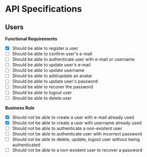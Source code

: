 # API Specifications

## Users

**Functional Requirements**

- [x] Should be able to register a user
- [ ] Should be able to confirm user's e-mail
- [ ] Should be able to authenticate user with e-mail or username
- [ ] Should be able to update user's e-mail
- [ ] Should be able to update username
- [ ] Should be able to add/update an avatar
- [ ] Should be able to update user's password
- [ ] Should be able to recover the password
- [ ] Should be able to logout user
- [ ] Should be able to delete user

**Business Rule**

- [x] Should not be able to create a user with e-mail already used
- [x] Should not be able to create a user with username already used
- [ ] Should not be able to authenticate a non-existent user
- [ ] Should not be able to authenticate user with incorrect password
- [ ] Should not be able to delete, update, logout user without being authenticated
- [ ] Should not be able to a non-existent user to recover a password